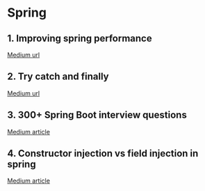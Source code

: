 # Spring

## 1. Improving spring performance

[Medium url](https://medium.com/@gaddamnaveen192/interview-how-would-you-optimize-the-performance-of-a-spring-boot-application-dea8e077d1dc)

## 2. Try catch and finally

[Medium url](https://medium.com/@poojaauma/will-finally-block-execute-if-there-is-a-return-statement-in-catch-33380650e0d6)

## 3. 300+ Spring Boot interview questions

[Medium article](https://codefarm0.medium.com/300-spring-boot-interview-questions-43393e1c2bef)

## 4. Constructor injection vs field injection in spring
[Medium article](https://medium.com/devdomain/spring-boots-autowired-vs-constructor-injection-a-detailed-guide-1b19970d828e#:~:text=Field%20Injection%3A%20The%20userRepository%20field,final%20%2C%20preventing%20reassignment%20after%20construction.)